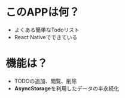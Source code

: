 # このAPPは何？
- よくある簡単なTodoリスト
- React Nativeでできている

# 機能は？
- TODOの追加、閲覧、削除
- **AsyncStorage**を利用したデータの半永続化
